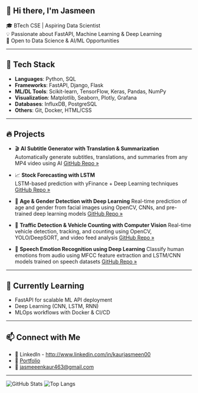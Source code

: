 ## 👋 Hi there, I'm Jasmeen

🎓 BTech CSE | Aspiring Data Scientist  
💡 Passionate about FastAPI, Machine Learning & Deep Learning  
🚀 Open to Data Science & AI/ML Opportunities  

---

## 🧠 Tech Stack

- **Languages**: Python, SQL  
- **Frameworks**: FastAPI, Django, Flask  
- **ML/DL Tools**: Scikit-learn, TensorFlow, Keras, Pandas, NumPy  
- **Visualization**: Matplotlib, Seaborn, Plotly, Grafana  
- **Databases**: InfluxDB, PostgreSQL  
- **Others**: Git, Docker, HTML/CSS

---

## 🔥 Projects

-  🎬 **AI Subtitle Generator with Translation & Summarization**  
  Automatically generate subtitles, translations, and summaries from any MP4 video using AI
    [GitHub Repo »](https://github.com/Jasmeen-28/Ai-Subtitle-Generator)
   
- 📈 **Stock Forecasting with LSTM**  
  LSTM-based prediction with yFinance + Deep Learning techniques  
  [GitHub Repo »](https://github.com/Jasmeen-28/Stock-Portfolio-Optimization-Prediction)

- 🧠 **Age & Gender Detection with Deep Learning**
  Real-time prediction of age and gender from facial images using OpenCV, CNNs, and pre-trained deep learning models
  [GitHub Repo »](https://github.com/Jasmeen-28/age_gender_detection)

- 🚗 **Traffic Detection & Vehicle Counting with Computer Vision**
    Real-time vehicle detection, tracking, and counting using OpenCV, YOLO/DeepSORT, and video feed analysis
        [GitHub Repo »](https://github.com/Jasmeen-28/Traffice-detction-Vehicle-counting)

- 🎤 **Speech Emotion Recognition using Deep Learning**
    Classify human emotions from audio using MFCC feature extraction and LSTM/CNN models trained on speech datasets
      [GitHub Repo »](https://github.com/Jasmeen-28/Speech-Emotion-Recognition)



---

## 🌱 Currently Learning

- FastAPI for scalable ML API deployment  
- Deep Learning (CNN, LSTM, RNN)  
- MLOps workflows with Docker & CI/CD

---

## 📫 Connect with Me

- 🔗 LinkedIn - http://www.linkedin.com/in/kaurjasmeen00
- 💼 [Portfolio](https://your-portfolio-link.com)
- 📧 jasmeeenkaur463@gmail.com

---

![GitHub Stats](https://github-readme-stats.vercel.app/api?username=Jasmeen-28&show_icons=true&theme=radical)
![Top Langs](https://github-readme-stats.vercel.app/api/top-langs/?username=Jasmeen-28&layout=compact&theme=radical)

